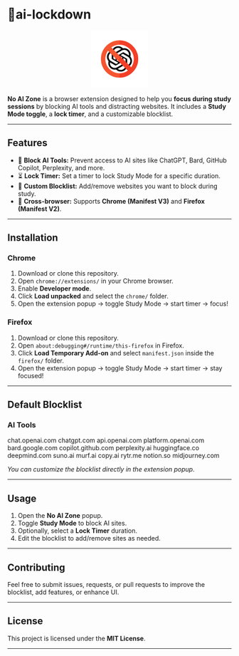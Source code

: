 # 🚫ai-lockdown

<p align="center">
  <img src="logo.png" alt="No AI Zone Logo" width="128" height="128">
</p>


**No AI Zone** is a browser extension designed to help you **focus during study sessions** by blocking AI tools and distracting websites. It includes a **Study Mode toggle**, a **lock timer**, and a customizable blocklist.

---

## Features

- 🚫 **Block AI Tools:** Prevent access to AI sites like ChatGPT, Bard, GitHub Copilot, Perplexity, and more.
- ⏳ **Lock Timer:** Set a timer to lock Study Mode for a specific duration.
- 📝 **Custom Blocklist:** Add/remove websites you want to block during study.
- 🔄 **Cross-browser:** Supports **Chrome (Manifest V3)** and **Firefox (Manifest V2)**.

---

## Installation

### Chrome

1. Download or clone this repository.
2. Open `chrome://extensions/` in your Chrome browser.
3. Enable **Developer mode**.
4. Click **Load unpacked** and select the `chrome/` folder.
5. Open the extension popup → toggle Study Mode → start timer → focus!

### Firefox

1. Download or clone this repository.
2. Open `about:debugging#/runtime/this-firefox` in Firefox.
3. Click **Load Temporary Add-on** and select `manifest.json` inside the `firefox/` folder.
4. Open the extension popup → toggle Study Mode → start timer → stay focused!

---

## Default Blocklist

### AI Tools

chat.openai.com
chatgpt.com
api.openai.com
platform.openai.com
bard.google.com
copilot.github.com
perplexity.ai
huggingface.co
deepmind.com
suno.ai
murf.ai
copy.ai
rytr.me
notion.so
midjourney.com

_You can customize the blocklist directly in the extension popup._

---

## Usage

1. Open the **No AI Zone** popup.
2. Toggle **Study Mode** to block AI sites.
3. Optionally, select a **Lock Timer** duration.
4. Edit the blocklist to add/remove sites as needed.

---

## Contributing

Feel free to submit issues, requests, or pull requests to improve the blocklist, add features, or enhance UI.

---

## License

This project is licensed under the **MIT License**.

---
